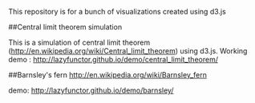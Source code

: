 This repository is for a bunch of visualizations created using d3.js

##Central limit theorem simulation

This is a simulation of central limit theorem (http://en.wikipedia.org/wiki/Central_limit_theorem) using d3.js.
Working demo : http://lazyfunctor.github.io/demo/central_limit_theorem/

##Barnsley's fern
http://en.wikipedia.org/wiki/Barnsley_fern

demo: http://lazyfunctor.github.io/demo/barnsley/
